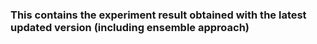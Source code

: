 ### This contains the experiment result obtained with the latest updated version (including ensemble approach) 

